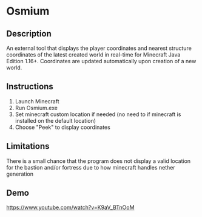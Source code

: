 # Osmium

## Description
An external tool that displays the player coordinates and nearest structure coordinates of the latest created world in real-time for Minecraft Java Edition 1.16+. 
Coordinates are updated automatically upon creation of a new world.

## Instructions
1. Launch Minecraft
2. Run Osmium.exe
3. Set minecraft custom location if needed (no need to if minecraft is installed on the default location)
4. Choose "Peek" to display coordinates

## Limitations
There is a small chance that the program does not display a valid location for the bastion and/or fortress due to how minecraft handles nether generation  

## Demo
https://www.youtube.com/watch?v=K9aV_BTnOoM
